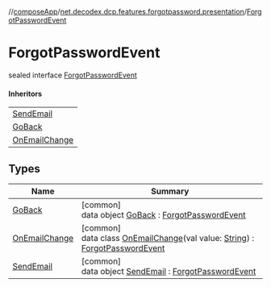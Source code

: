 //[composeApp](../../../index.md)/[net.decodex.dcp.features.forgotpassword.presentation](../index.md)/[ForgotPasswordEvent](index.md)

# ForgotPasswordEvent

sealed interface [ForgotPasswordEvent](index.md)

#### Inheritors

| |
|---|
| [SendEmail](-send-email/index.md) |
| [GoBack](-go-back/index.md) |
| [OnEmailChange](-on-email-change/index.md) |

## Types

| Name | Summary |
|---|---|
| [GoBack](-go-back/index.md) | [common]<br>data object [GoBack](-go-back/index.md) : [ForgotPasswordEvent](index.md) |
| [OnEmailChange](-on-email-change/index.md) | [common]<br>data class [OnEmailChange](-on-email-change/index.md)(val value: [String](https://kotlinlang.org/api/latest/jvm/stdlib/kotlin/-string/index.html)) : [ForgotPasswordEvent](index.md) |
| [SendEmail](-send-email/index.md) | [common]<br>data object [SendEmail](-send-email/index.md) : [ForgotPasswordEvent](index.md) |
